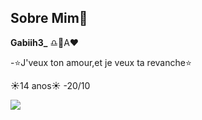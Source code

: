 ## Sobre Mim🌟


**Gabiih3_** 
♎💍A❤️

-⭐J'veux ton amour,et je veux ta revanche⭐

☀️14 anos☀️
-20/10

![](https://www.redbubble.com/i/sticker/Silly-little-cat-by-JustACrustSock/143662214.EJUG5)
